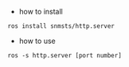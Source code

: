 * how to install

```
ros install snmsts/http.server
```

* how to use

```
ros -s http.server [port number]
```
